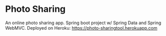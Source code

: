 # Photo Sharing
An online photo sharing app. Spring boot project w/ Spring Data and Spring WebMVC.
Deployed on Heroku: https://photo-sharingtool.herokuapp.com